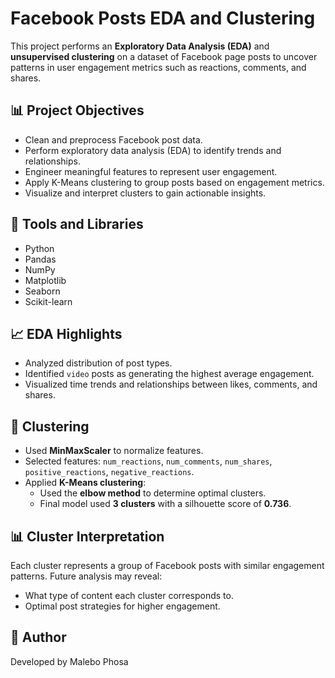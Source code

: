 # Facebook Posts EDA and Clustering

This project performs an **Exploratory Data Analysis (EDA)** and **unsupervised clustering** on a dataset of Facebook page posts to uncover patterns in user engagement metrics such as reactions, comments, and shares.

## 📊 Project Objectives

- Clean and preprocess Facebook post data.
- Perform exploratory data analysis (EDA) to identify trends and relationships.
- Engineer meaningful features to represent user engagement.
- Apply K-Means clustering to group posts based on engagement metrics.
- Visualize and interpret clusters to gain actionable insights.

## 🧰 Tools and Libraries

- Python
- Pandas
- NumPy
- Matplotlib
- Seaborn
- Scikit-learn


## 📈 EDA Highlights

- Analyzed distribution of post types.
- Identified `video` posts as generating the highest average engagement.
- Visualized time trends and relationships between likes, comments, and shares.

## 🤖 Clustering

- Used **MinMaxScaler** to normalize features.
- Selected features: `num_reactions`, `num_comments`, `num_shares`, `positive_reactions`, `negative_reactions`.
- Applied **K-Means clustering**:
  - Used the **elbow method** to determine optimal clusters.
  - Final model used **3 clusters** with a silhouette score of **0.736**.

## 📊 Cluster Interpretation

Each cluster represents a group of Facebook posts with similar engagement patterns. Future analysis may reveal:
- What type of content each cluster corresponds to.
- Optimal post strategies for higher engagement.



## 📎 Author

Developed by Malebo Phosa  

